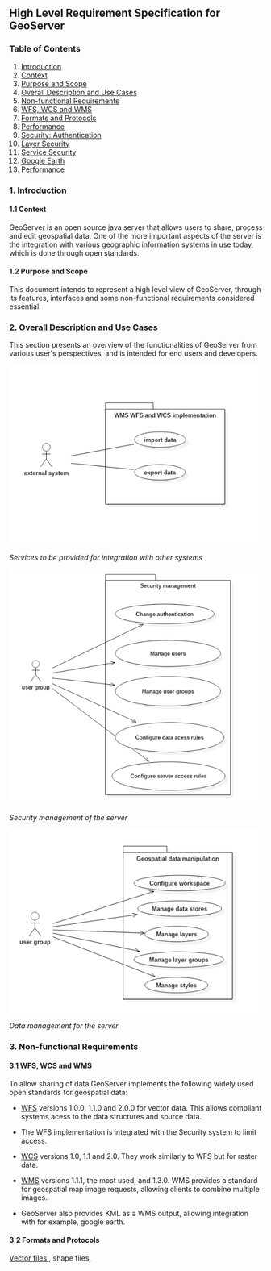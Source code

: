 ## High Level Requirement Specification for GeoServer

### Table of Contents
1. [Introduction](#intro)
  1. [Context](#context)
  2. [Purpose and Scope](#purpose)
2. [Overall Description and Use Cases](#description)    
4. [Non-functional Requirements](#nonfunc)
 1. [WFS, WCS and WMS](#services)
 2. [Formats and Protocols](#formats)
 3. [Performance](#perfomance)
 4. [Security: Authentication](#authentication)
 5. [Layer Security](#layer)
 6. [Service Security](#services)
 7. [Google Earth]("google")
 8. [Performance]("performance")
  

### <a name="intro"></a> 1. Introduction

#### <a name="context"></a> 1.1 Context

GeoServer is an open source java server that allows users to share, process and edit geospatial data. One of the more important aspects of the server is the integration with various geographic information systems in use today, which is done through open standards.

#### <a name="purpose"></a> 1.2 Purpose and Scope

This document intends to represent a high level view of GeoServer, through its features, interfaces and some non-functional requirements considered essential.

####

### <a name="description"></a> 2. Overall Description and Use Cases

This section presents an overview of the functionalities of GeoServer from various user's perspectives, and is intended for end users and developers.

![Service Management](img/exp_imp.png)

_Services to be provided for integration with other systems_

![Security Management](img/sec_mgmt.png)

_Security management of the server_

![Data Management](img/data_mgmt.png)

_Data management for the server_


### <a name="nonfunc"></a> 3. Non-functional Requirements

#### <a name="services"></a> 3.1 WFS, WCS and WMS

To allow sharing of data GeoServer implements the following widely used open standards for geospatial data:

*  [WFS](http://www.opengeospatial.org/standards/wfs) versions 1.0.0, 1.1.0 and 2.0.0 for vector data. This allows compliant systems acess to the data structures and source data.
  * The WFS implementation is integrated with the Security system to limit access.

* [WCS](http://www.opengeospatial.org/standards/wcs) versions 1.0, 1.1 and 2.0. They work similarly to WFS but for raster data.

* [WMS](http://www.opengeospatial.org/standards/wms) versions 1.1.1, the most used, and 1.3.0. WMS provides a standard for geospatial map image requests, allowing clients to combine multiple images.
 * GeoServer also provides KML as a WMS output, allowing integration with for example, google earth.

 #### <a name="formats"></a> 3.2 Formats and Protocols
 <u> Vector files </u>, shape files,

